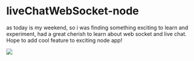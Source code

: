 # liveChatWebSocket-node
as today is my weekend, so i was finding something exciting to learn and experiment, had a great cherish to learn
about web socket and live chat. Hope to add cool feature to exciting node app!

![](https://gph.is/g/4bJYG34)
